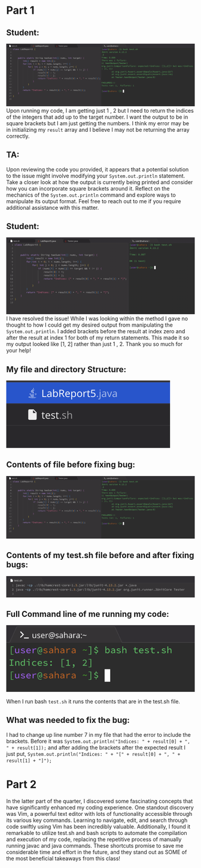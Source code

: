 # Part 1

## Student:
![image](1)
Upon running my code, I am getting just 1 , 2 but I need to return the indices of the integers that add up to the target number. I want the output to be in square brackets but I am just getting the numbers. I think my error may be in initializing my `result` array and I believe I may not be returning the array correctly.

## TA:
Upon reviewing the code you provided, it appears that a potential solution to the issue might involve modifying your `System.out.println` statement. Take a closer look at how the output is currently being printed and consider how you can incorporate square brackets around it. Reflect on the mechanics of the `System.out.println` command and explore ways to manipulate its output format. Feel free to reach out to me if you require additional assistance with this matter.

## Student:
![image](2)
I have resolved the issue! While I was looking within the method I gave no thought to how I could get my desired output from manipulating the `System.out.println`. I added brackets before the result at index zero and after the result at index 1 for both of my return statements. This made it so my output looked like [1, 2] rather than just 1 , 2. Thank you so much for your help!

## My file and directory Structure:
![image](directory)

## Contents of file before fixing bug:
![image](1)

## Contents of my test.sh file before and after fixing bugs:
![image](3)

## Full Command line of me running my code:
![image](fullCommandLine)

When I run bash `test.sh` it runs the contents that are in the test.sh file.

## What was needed to fix the bug:
I had to change up line number 7 in my file that had the error to include the brackets. Before it was `System.out.println("Indices: " + result[0] + ", " + result[1]);` and after adding the brackets after the expected result I just put, `System.out.println("Indices: " + "[" + result[0] + ", " + result[1] + "]");`

# Part 2

In the latter part of the quarter, I discovered some fascinating concepts that have significantly enhanced my coding experience. One standout discovery was Vim, a powerful text editor with lots of functionality accessible through its various key commands. Learning to navigate, edit, and search through code swiftly using Vim has been incredibly valuable. Additionally, I found it remarkable to utilize test.sh and bash scripts to automate the compilation and execution of my code, replacing the repetitive process of manually running javac and java commands. These shortcuts promise to save me considerable time and effort in the future, and they stand out as SOME of the most beneficial takeaways from this class!





